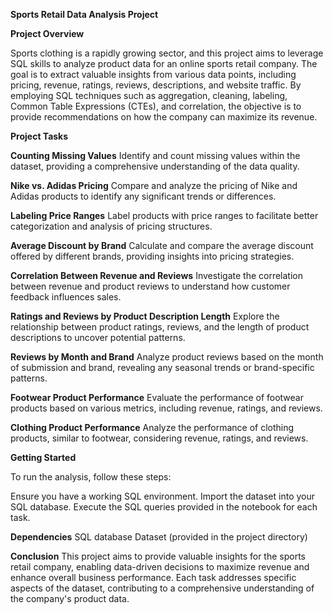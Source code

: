 **Sports Retail Data Analysis Project**

**Project Overview**

Sports clothing is a rapidly growing sector, and this project aims to leverage SQL skills to analyze product data for an online sports retail company. The goal is to extract valuable insights from various data points, including pricing, revenue, ratings, reviews, descriptions, and website traffic. By employing SQL techniques such as aggregation, cleaning, labeling, Common Table Expressions (CTEs), and correlation, the objective is to provide recommendations on how the company can maximize its revenue.

**Project Tasks**

**Counting Missing Values**
Identify and count missing values within the dataset, providing a comprehensive understanding of the data quality.

**Nike vs. Adidas Pricing**
Compare and analyze the pricing of Nike and Adidas products to identify any significant trends or differences.

**Labeling Price Ranges**
Label products with price ranges to facilitate better categorization and analysis of pricing structures.

**Average Discount by Brand**
Calculate and compare the average discount offered by different brands, providing insights into pricing strategies.

**Correlation Between Revenue and Reviews**
Investigate the correlation between revenue and product reviews to understand how customer feedback influences sales.

**Ratings and Reviews by Product Description Length**
Explore the relationship between product ratings, reviews, and the length of product descriptions to uncover potential patterns.

**Reviews by Month and Brand**
Analyze product reviews based on the month of submission and brand, revealing any seasonal trends or brand-specific patterns.

**Footwear Product Performance**
Evaluate the performance of footwear products based on various metrics, including revenue, ratings, and reviews.

**Clothing Product Performance**
Analyze the performance of clothing products, similar to footwear, considering revenue, ratings, and reviews.

**Getting Started**

To run the analysis, follow these steps:

Ensure you have a working SQL environment.
Import the dataset into your SQL database.
Execute the SQL queries provided in the notebook for each task.

**Dependencies**
SQL database
Dataset (provided in the project directory)

**Conclusion**
This project aims to provide valuable insights for the sports retail company, enabling data-driven decisions to maximize revenue and enhance overall business performance.
Each task addresses specific aspects of the dataset, contributing to a comprehensive understanding of the company's product data.
